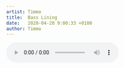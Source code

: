 ```yaml
---
artist: Timmo
title:  Bass Lining
date:   2020-04-20 9:00:33 +0100
author: Timmo
---
```

<div class="audio-container ">

<audio controls>
  <source src="https://www.dropbox.com/s/i5e32jh7ei3p6am/Bass_Lining.m4a?raw=1" type="audio/mpeg">
</audio>

</div>
